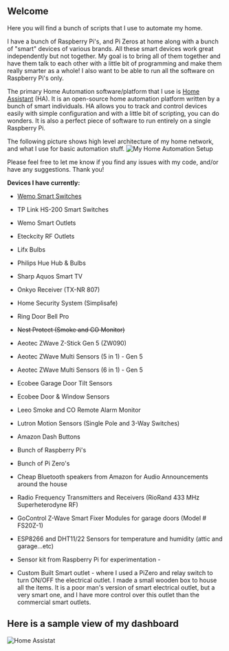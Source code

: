 ## Welcome

Here you will find a bunch of scripts that I use to automate my home.

I have a bunch of Raspberry Pi's, and Pi Zeros at home along with a bunch of "smart" devices of various brands. All these smart devices work great independently but not together. My goal is to bring all of them together and have them talk to each other with a little bit of programming and make them really smarter as a whole! I also want to be able to run all the software on Raspberry Pi's only.

The primary Home Automation software/platform that I use is [Home Assistant](https://home-assistant.io/) (HA). It is an open-source home automation platform written by a bunch of smart individuals. HA allows you to track and control devices easily with simple configuration and with a little bit of scripting, you can do wonders. It is also a perfect piece of software to run entirely on a single Raspberry Pi.

The following picture shows high level architecture of my home network, and what I use for basic automation stuff.
![My Home Automation Setup](https://github.com/skalavala/smarthome/blob/master/images/Home%20Automation%20Setup%20-%20Kalavala.jpg)

Please feel free to let me know if you find any issues with my code, and/or have any suggestions. Thank you!

**Devices I have currently:**

* <a href="http://amzn.to/2pairYc">Wemo Smart Switches</a>

* TP Link HS-200 Smart Switches

* Wemo Smart Outlets

* Eteckcity RF Outlets

* Lifx Bulbs

* Philips Hue Hub & Bulbs

* Sharp Aquos Smart TV

* Onkyo Receiver (TX-NR 807)

* Home Security System (Simplisafe)

* Ring Door Bell Pro

* ~~Nest Protect (Smoke and CO Monitor)~~

* Aeotec ZWave Z-Stick Gen 5 (ZW090)

* Aeotec ZWave Multi Sensors (5 in 1) - Gen 5

* Aeotec ZWave Multi Sensors (6 in 1) - Gen 5

* Ecobee Garage Door Tilt Sensors

* Ecobee Door & Window Sensors

* Leeo Smoke and CO Remote Alarm Monitor

* Lutron Motion Sensors (Single Pole and 3-Way Switches) 

* Amazon Dash Buttons

* Bunch of Raspberry Pi's

* Bunch of Pi Zero's

* Cheap Bluetooth speakers from Amazon for Audio Announcements around the house

* Radio Frequency Transmitters and Receivers (RioRand 433 MHz Superheterodyne RF)

* GoControl Z-Wave Smart Fixer Modules for garage doors (Model # FS20Z-1)

* ESP8266 and DHT11/22 Sensors for temperature and humidity (attic and garage...etc)

* Sensor kit from Raspberry Pi for experimentation - 

* Custom Built Smart outlet - where I used a PiZero and relay switch to turn ON/OFF the electrical outlet. I made a small wooden box to house all the items. It is a poor man's version of smart electrical outlet, but a very smart one, and I have more control over this outlet than the commercial smart outlets.


## Here is a sample view of my dashboard

<img src="https://github.com/skalavala/smarthome/blob/master/images/homeassistant.jpg" alt="Home Assistat" />
